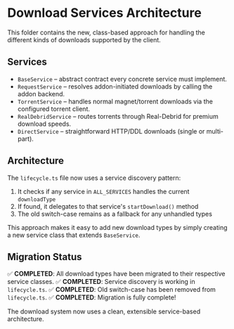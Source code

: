 # Download Services Architecture

This folder contains the new, class-based approach for handling the different
kinds of downloads supported by the client.

## Services

- `BaseService` – abstract contract every concrete service must implement.
- `RequestService` – resolves addon-initiated downloads by calling the addon backend.
- `TorrentService` – handles normal magnet/torrent downloads via the configured torrent client.
- `RealDebridService` – routes torrents through Real-Debrid for premium download speeds.
- `DirectService` – straightforward HTTP/DDL downloads (single or multi-part).

## Architecture

The `lifecycle.ts` file now uses a service discovery pattern:

1. It checks if any service in `ALL_SERVICES` handles the current `downloadType`
2. If found, it delegates to that service's `startDownload()` method
3. The old switch-case remains as a fallback for any unhandled types

This approach makes it easy to add new download types by simply creating a new service class that extends `BaseService`.

## Migration Status

✅ **COMPLETED**: All download types have been migrated to their respective service classes.
✅ **COMPLETED**: Service discovery is working in `lifecycle.ts`.
✅ **COMPLETED**: Old switch-case has been removed from `lifecycle.ts`.
✅ **COMPLETED**: Migration is fully complete!

The download system now uses a clean, extensible service-based architecture.
